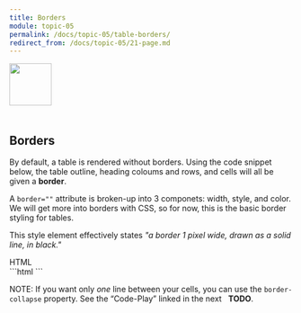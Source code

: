 ```yaml
---
title: Borders
module: topic-05
permalink: /docs/topic-05/table-borders/
redirect_from: /docs/topic-05/21-page.md
---
```


<img src="./../../../img/arrow-divider.svg" style="width: 75px; border: none; margin: 0px 0 20px 0" />

## Borders

By default, a table is rendered without borders. Using the code snippet below, the table outline, heading coloums and rows, and cells will all be given a **border**.

A `border=""` attribute is broken-up into 3 componets: width, style, and color. We will get more into borders with CSS, so for now, this is the basic border styling for tables.

This style element effectively states _"a border 1 pixel wide, drawn as a solid line, in black."_

<div id="code-heading">HTML</div>
```html
<style>
    table, th, td {
      border: 1px solid black;
    }
</style>
```


<div class="codepen-embed">
  <p data-height="400" data-theme-id="30567" data-slug-hash="zEPPro" data-default-tab="html,result" data-user="Media-Ed-Online" data-embed-version="2" data-pen-title="Topic-05: Tables, Pt. 1" class="codepen"></p>
</div>


<span class="label label-info">NOTE:</span> If you want only _one_ line between your cells, you can use the `border-collapse` property. See the “Code-Play” linked in the next &nbsp;<i class="fa fa-check-square-o" aria-hidden="true"></i> **TODO**.
